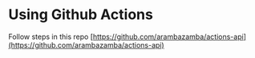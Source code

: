# Using Github Actions

Follow steps in this repo [https://github.com/arambazamba/actions-api](https://github.com/arambazamba/actions-api)
